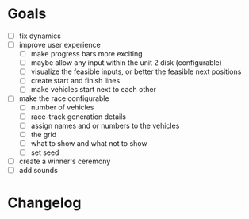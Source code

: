 # Goals
- [ ] fix dynamics
- [ ] improve user experience
    - [ ] make progress bars more exciting
	- [ ] maybe allow any input within the unit 2 disk (configurable)
	- [ ] visualize the feasible inputs, or better the feasible next positions
    - [ ] create start and finish lines
    - [ ] make vehicles start next to each other
- [ ] make the race configurable
    - [ ] number of vehicles
    - [ ] race-track generation details
    - [ ] assign names and or numbers to the vehicles
    - [ ] the grid
    - [ ] what to show and what not to show
    - [ ] set seed
- [ ] create a winner's ceremony
- [ ] add sounds

# Changelog
